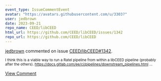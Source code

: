 ```yaml
---
event_type: IssueCommentEvent
avatar: "https://avatars.githubusercontent.com/u/3303?"
user: jedbrown
date: 2023-09-21
repo_name: CEED/libCEED
html_url: https://github.com/CEED/libCEED/issues/1342
repo_url: https://github.com/CEED/libCEED
---
```


<a href='https://github.com/jedbrown' target='_blank'>jedbrown</a> commented on issue <a href='https://github.com/CEED/libCEED/issues/1342' target='_blank'>CEED/libCEED#1342</a>.

<small>I think this is a viable way to run a Ratel pipeline from within a libCEED pipeline (probably after the others). https://docs.gitlab.com/ee/ci/pipelines/downstream_pipelines.html...</small>

<a href='https://github.com/CEED/libCEED/issues/1342' target='_blank'>View Comment</a>
